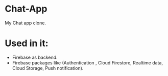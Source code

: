 # Chat-App
My Chat app clone.
# Used in it:
- Firebase as backend.
- Firebase packages like 
  (Authentication , 
   Cloud Firestore, 
   Realtime data,
   Cloud Storage,
   Push notification).



